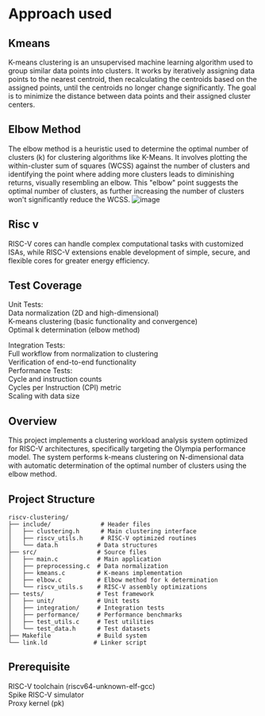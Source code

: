 # Approach used 
## Kmeans
K-means clustering is an unsupervised machine learning algorithm used to group similar data points into clusters. It works by iteratively assigning data points to the nearest centroid, then recalculating the centroids based on the assigned points, until the centroids no longer change significantly. The goal is to minimize the distance between data points and their assigned cluster centers. 
<br>
## Elbow Method
The elbow method is a heuristic used to determine the optimal number of clusters (k) for clustering algorithms like K-Means. It involves plotting the within-cluster sum of squares (WCSS) against the number of clusters and identifying the point where adding more clusters leads to diminishing returns, visually resembling an elbow. This "elbow" point suggests the optimal number of clusters, as further increasing the number of clusters won't significantly reduce the WCSS.
![image](https://github.com/user-attachments/assets/e3ec3d8d-09b9-4d6b-b686-687ccd632593)
<br>
## Risc v
RISC-V cores can handle complex computational tasks with customized ISAs, while RISC-V extensions enable development of simple, secure, and flexible cores for greater energy efficiency.
<br>
## Test Coverage
Unit Tests: <br>
Data normalization (2D and high-dimensional) <br>
K-means clustering (basic functionality and convergence) <br>
Optimal k determination (elbow method) <br>

Integration Tests: <br>
Full workflow from normalization to clustering <br>
Verification of end-to-end functionality <br>
Performance Tests: <br>
Cycle and instruction counts <br>
Cycles per Instruction (CPI) metric <br>
Scaling with data size <br>
## Overview
This project implements a clustering workload analysis system optimized for RISC-V architectures, specifically targeting the Olympia performance model. The system performs k-means clustering on N-dimensional data with automatic determination of the optimal number of clusters using the elbow method.
## Project Structure 
```text
riscv-clustering/
├── include/              # Header files
│   ├── clustering.h      # Main clustering interface
│   ├── riscv_utils.h     # RISC-V optimized routines
│   └── data.h           # Data structures
├── src/                 # Source files
│   ├── main.c           # Main application
│   ├── preprocessing.c  # Data normalization
│   ├── kmeans.c         # K-means implementation
│   ├── elbow.c          # Elbow method for k determination
│   └── riscv_utils.s    # RISC-V assembly optimizations
├── tests/               # Test framework
│   ├── unit/            # Unit tests
│   ├── integration/     # Integration tests
│   ├── performance/     # Performance benchmarks
│   ├── test_utils.c     # Test utilities
│   └── test_data.h      # Test datasets
├── Makefile             # Build system
└── link.ld             # Linker script
```
## Prerequisite

RISC-V toolchain (riscv64-unknown-elf-gcc) <br>
Spike RISC-V simulator <br>
Proxy kernel (pk) <br>


